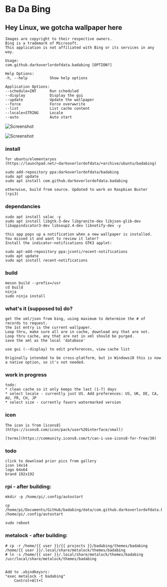 # Ba Da Bing
## Hey Linux, we gotcha wallpaper here


    Images are copyright to their respective owners. 
    Bing is a trademark of Microsoft. 
    This application is not affiliated with Bing or its services in any way.

    Usage:
    com.github.darkoverlordofdata.badabing [OPTION?]

    Help Options:
    -h, --help          Show help options

    Application Options:
    --schedule=INT      Run scheduled
    --display           Display the gui
    --update            Update the wallpaper
    --force             Force overwwrite
    --list              List cache content
    --locale=STRING     Locale
    --auto              Auto start

![Screenshot](https://github.com/darkoverlordofdata/badabing/raw/master/Screenshot1.png "Screenshot")

![Screenshot](https://github.com/darkoverlordofdata/badabing/raw/master/Screenshot2.png "Screenshot")

### install

    for ubuntu/elementaryos (https://launchpad.net/~darkoverlordofdata/+archive/ubuntu/badabing)

    sudo add-repository ppa:darkoverlordofdata/badabing
    sudo apt update 
    sudo apt install com.github.darkoverlordofdata.badabing

    otherwise, build from source. Updated to work on Raspbian Buster (rpi3)

### dependancies

    sudo apt install valac -y
    sudo apt install libgtk-3-dev libgranite-dev libjson-glib-dev libappindicator3-dev libsoup2.4-dev libnotify-dev -y

    this app pops up a notification when a new wallpaper is installed. 
    You missed it and want to review it later? 
    Install the indicator-notifications GTK3 applet:

    sudo apt-add-repository ppa:jconti/recent-notifications
    sudo apt update 
    sudo apt install recent-notifications


### build

    meson build --prefix=/usr
    cd build
    ninja
    sudo ninja install

### what's it (supposed to) do?

    get the xml/json from bing, using maximum to determine the # of records to request.
    the 1st entry is the current wallpaper.
    Loop thru, make sure all are in cache, download any that are not.
    Loop thru cache, any that are not in xml should be purged.
    save the xml as the local 'database'

    use gui (--display) to edit preferences, view cache list

    Originally intended to be cross-platform, but in Windows10 this is now a native option, so it's not needed.

### work in progress

    todo:
    * clean cache so it only keeps the last (1-7) days
    * select locale - currently just US. Add preferences: US, UK, DE, CA, AU, FR, CH, JP
    * select size - currently favors watermarked version


### icon

    The icon is from [icons8](https://icons8.com/icon/pack/user%20interface/small)

    [terms](https://community.icons8.com/t/can-i-use-icons8-for-free/30)




### todo

    click to download prior pics from gallery
    icon 14x14
    logo 64x64
    brand 192x192


### rpi - after building:

    mkdir -p /home/pi/.config/autostart

    cp /home/pi/Documents/GitHub/badabing/data/com.github.darkoverlordofdata.badabing.desktop /home/pi/.config/autostart

    sudo reboot

### metalock - after building:

    # cp -r /home/{{ user }}/{{ projects }}/badabing/themes/badabing /home/{{ user }}/.local/share/metalock/themes/badabing
    # ln -s /home/{{ user }}/.local/share/metalock/themes/badabing /usr/local/share/metalock/themes/badabing

	
    Add to .xbindkeysrc:
	"exec metalock -t badabing"
		Control+Alt+l



